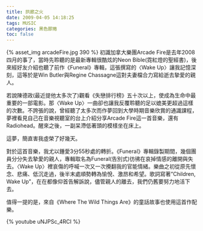```yaml
---
title: 拱廊之火
date: 2009-04-05 14:18:25
tags: MUSIC
categories: 黑色膠捲
toc: false
---
```

{% asset_img arcadeFire.jpg 390 %}
初識加拿大樂團Arcade Fire是去年2008四月的事了，當時先聆聽的是最新專輯很酷炫的Neon Bible(霓紅燈的聖經書)，後來經好友介紹也聽了前作《Funeral》專輯，這張撰寫的〈Wake Up〉讓我記憶深刻，這等於是Win Butler與Regine Chassagne這對夫妻檔合力寫給逝去摯愛的親人。
<!-- more -->
若說陳德政(最近提他太多次了)觀看《失戀排行榜》五十次以上，使成為生命中最重要的一部電影。那〈Wake Up〉一曲卻也讓我反覆聆聽的足以媲美更超過這樣的次數。不誇張的說，曾經聽了太多次而作夢回到大學時期音樂欣賞的通識課程，夢裡看見自己在音樂視聽室的台上介紹分享Arcade Fire這一首音樂，還有Radiohead。醒來之後，一副呆滯低著頭的模樣坐在床上。

這夢，簡直害我虛榮了好幾天。

對於這首音樂，我尤以鍾愛3分55秒處的轉折。《Funeral》專輯錄製期間，幾個團員分分失去摯愛的親人，專輯取名為Funeral(告別式)彷彿在哀掉情感的離開與失去。〈Wake Up〉裡哀傷的呼喊一次又一次攪翻我的官能情緒。樂曲之初從原先懷念、悲痛、低沉走過，後半末處順勢轉為愉悅、激昂和希望。歌詞寫著”Children, Wake Up”，在在都像仰首告解訴說，儘管親人的離去，我們仍舊要努力地活下去。

值得一提的是，來自《Where The Wild Things Are》的童話故事也使用這首作配樂。

{% youtube uNJPSc_4RCI %}

